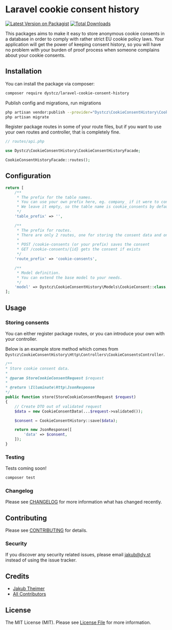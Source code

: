 # Laravel cookie consent history

[![Latest Version on Packagist](https://img.shields.io/packagist/v/dystcz/laravel-cookie-consent-history.svg?style=flat-square)](https://packagist.org/packages/dystcz/laravel-cookie-consent-history)
[![Total Downloads](https://img.shields.io/packagist/dt/dystcz/laravel-cookie-consent-history.svg?style=flat-square)](https://packagist.org/packages/dystcz/laravel-cookie-consent-history)
<!-- ![GitHub Actions](https://github.com/dystcz/laravel-cookie-consent-history/actions/workflows/main.yml/badge.svg) -->

This packages aims to make it easy to store anonymous cookie consents in a database in order to comply with rather strict EU cookie policy laws.
Your application will get the power of keeping consent history, so you will have no problem with your burden of proof process when someone complains
about your cookie consents.

## Installation

You can install the package via composer:

```bash
composer require dystcz/laravel-cookie-consent-history
```

Publish config and migrations, run migrations

```bash
php artisan vendor:publish --provider="Dystcz\CookieConsentHistory\CookieConsentHistoryServiceProvider"
php artisan migrate
```

Register package routes in some of your route files, but if you want to use your own routes and controller, that is completely fine.

```php
// routes/api.php

use Dystcz\CookieConsentHistory\CookieConsentHistoryFacade;

CookieConsentHistoryFacade::routes();
```

## Configuration

```php
return [
    /**
     * The prefix for the table names.
     * You can use your own prefix here, eg. company_ if it were to conflict with existing table names.
     * We leave it empty, so the table name is cookie_consents by default.
     */
    'table_prefix' => '',

    /**
     * The prefix for routes.
     * There are only 2 routes, one for storing the consent data and one for retrieving.
     *
     * POST /cookie-consents (or your prefix) saves the consent
     * GET /cookie-consents/{id} gets the consent if exists
     */
    'route_prefix' => 'cookie-consents',

    /**
     * Model definition.
     * You can extend the base model to your needs.
     */
    'model' => Dystcz\CookieConsentHistory\Models\CookieConsent::class,
];
```

## Usage

### Storing consents

You can either register package routes, or you can introduce your own with your controller.

Below is an example store method which comes from `Dystcz\CookieConsentHistory\Http\Controllers\CookieConsentsController`.

```php
/**
* Store cookie consent data.
*
* @param StoreCookieConsentRequest $request
*
* @return \Illuminate\Http\JsonResponse
*/
public function store(StoreCookieConsentRequest $request)
{
    // Create DTO out of validated request
    $data = new CookieConsentData(...$request->validated());

    $consent = CookieConsentHistory::save($data);

    return new JsonResponse([
        'data' => $consent,
    ]);
}
```

### Testing

Tests coming soon!

```bash
composer test
```

### Changelog

Please see [CHANGELOG](CHANGELOG.md) for more information what has changed recently.

## Contributing

Please see [CONTRIBUTING](CONTRIBUTING.md) for details.

### Security

If you discover any security related issues, please email jakub@dy.st instead of using the issue tracker.

## Credits

-   [Jakub Theimer](https://github.com/dystcz)
-   [All Contributors](../../contributors)

## License

The MIT License (MIT). Please see [License File](LICENSE.md) for more information.
